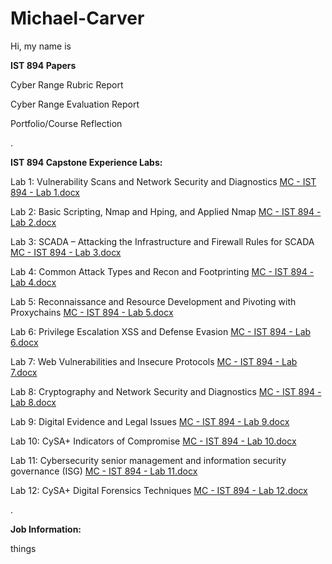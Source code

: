 # Michael-Carver

Hi, my name is 

**IST 894 Papers**

Cyber Range Rubric Report

Cyber Range Evaluation Report

Portfolio/Course Reflection


.

**IST 894 Capstone Experience Labs:**

Lab 1: Vulnerability Scans and Network Security and Diagnostics [MC - IST 894 - Lab 1.docx](https://github.com/user-attachments/files/21366665/MC.-.IST.894.-.Lab.1.docx)

Lab 2: Basic Scripting, Nmap and Hping, and Applied Nmap [MC - IST 894 - Lab 2.docx](https://github.com/user-attachments/files/21366289/MC.-.IST.894.-.Lab.2.docx)

Lab 3: SCADA – Attacking the Infrastructure and Firewall Rules for SCADA [MC - IST 894 - Lab 3.docx](https://github.com/user-attachments/files/21366288/MC.-.IST.894.-.Lab.3.docx)

Lab 4: Common Attack Types and Recon and Footprinting [MC - IST 894 - Lab 4.docx](https://github.com/user-attachments/files/21366246/MC.-.IST.894.-.Lab.4.docx)

Lab 5: Reconnaissance and Resource Development and Pivoting with Proxychains [MC - IST 894 - Lab 5.docx](https://github.com/user-attachments/files/21366291/MC.-.IST.894.-.Lab.5.docx)

Lab 6: Privilege Escalation XSS and Defense Evasion [MC - IST 894 - Lab 6.docx](https://github.com/user-attachments/files/21366318/MC.-.IST.894.-.Lab.6.docx)

Lab 7: Web Vulnerabilities and Insecure Protocols [MC - IST 894 - Lab 7.docx](https://github.com/user-attachments/files/21366323/MC.-.IST.894.-.Lab.7.docx)

Lab 8: Cryptography and Network Security and Diagnostics [MC - IST 894 - Lab 8.docx](https://github.com/user-attachments/files/21707774/MC.-.IST.894.-.Lab.8.docx)

Lab 9: Digital Evidence and Legal Issues [MC - IST 894 - Lab 9.docx](https://github.com/user-attachments/files/21707776/MC.-.IST.894.-.Lab.9.docx)

Lab 10: CySA+ Indicators of Compromise [MC - IST 894 - Lab 10.docx](https://github.com/user-attachments/files/21707777/MC.-.IST.894.-.Lab.10.docx)

Lab 11: Cybersecurity senior management and information security governance (ISG) [MC - IST 894 - Lab 11.docx](https://github.com/user-attachments/files/21707778/MC.-.IST.894.-.Lab.11.docx)

Lab 12:  CySA+ Digital Forensics Techniques [MC - IST 894 - Lab 12.docx](https://github.com/user-attachments/files/21707779/MC.-.IST.894.-.Lab.12.docx)


.

**Job Information:**

things
